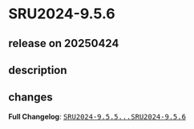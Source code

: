 # SRU2024-9.5.6

## release on 20250424
## description
## changes
<strong>Full Changelog</strong>: <a class="commit-link" href="https://github.com/prowide/prowide-core/compare/SRU2024-9.5.5...SRU2024-9.5.6"><tt>SRU2024-9.5.5...SRU2024-9.5.6</tt></a>

